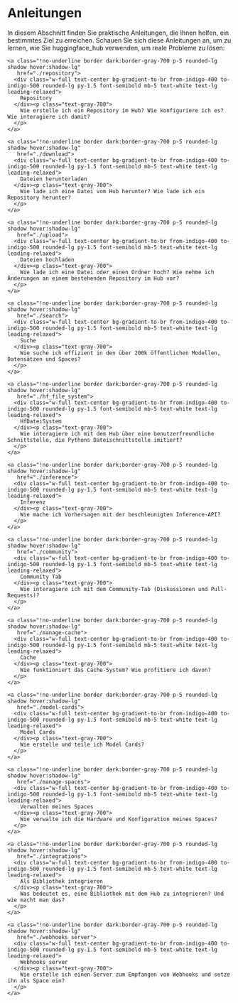 <!--⚠️ Note that this file is in Markdown but contain specific syntax for our doc-builder (similar to MDX) that may not be
rendered properly in your Markdown viewer.
-->

# Anleitungen

In diesem Abschnitt finden Sie praktische Anleitungen, die Ihnen helfen, ein bestimmtes Ziel zu erreichen. Schauen Sie sich diese Anleitungen an, um zu lernen, wie Sie huggingface_hub verwenden, um reale Probleme zu lösen:

<div class="mt-10">
  <div class="w-full flex flex-col space-y-4 md:space-y-0 md:grid md:grid-cols-3 md:gap-y-4 md:gap-x-5">

    <a class="!no-underline border dark:border-gray-700 p-5 rounded-lg shadow hover:shadow-lg"
       href="./repository">
      <div class="w-full text-center bg-gradient-to-br from-indigo-400 to-indigo-500 rounded-lg py-1.5 font-semibold mb-5 text-white text-lg leading-relaxed">
        Repository
      </div><p class="text-gray-700">
        Wie erstelle ich ein Repository im Hub? Wie konfiguriere ich es? Wie interagiere ich damit?
      </p>
    </a>
    
    <a class="!no-underline border dark:border-gray-700 p-5 rounded-lg shadow hover:shadow-lg"
       href="./download">
      <div class="w-full text-center bg-gradient-to-br from-indigo-400 to-indigo-500 rounded-lg py-1.5 font-semibold mb-5 text-white text-lg leading-relaxed">
        Dateien herunterladen
      </div><p class="text-gray-700">
        Wie lade ich eine Datei vom Hub herunter? Wie lade ich ein Repository herunter?
      </p>
    </a>

    <a class="!no-underline border dark:border-gray-700 p-5 rounded-lg shadow hover:shadow-lg"
       href="./upload">
      <div class="w-full text-center bg-gradient-to-br from-indigo-400 to-indigo-500 rounded-lg py-1.5 font-semibold mb-5 text-white text-lg leading-relaxed">
        Dateien hochladen
      </div><p class="text-gray-700">
        Wie lade ich eine Datei oder einen Ordner hoch? Wie nehme ich Änderungen an einem bestehenden Repository im Hub vor?
      </p>
    </a>

    <a class="!no-underline border dark:border-gray-700 p-5 rounded-lg shadow hover:shadow-lg"
       href="./search">
      <div class="w-full text-center bg-gradient-to-br from-indigo-400 to-indigo-500 rounded-lg py-1.5 font-semibold mb-5 text-white text-lg leading-relaxed">
        Suche
      </div><p class="text-gray-700">
        Wie suche ich effizient in den über 200k öffentlichen Modellen, Datensätzen und Spaces?
      </p>
    </a>

    <a class="!no-underline border dark:border-gray-700 p-5 rounded-lg shadow hover:shadow-lg"
       href="./hf_file_system">
      <div class="w-full text-center bg-gradient-to-br from-indigo-400 to-indigo-500 rounded-lg py-1.5 font-semibold mb-5 text-white text-lg leading-relaxed">
        HfDateiSystem
      </div><p class="text-gray-700">
        Wie interagiere ich mit dem Hub über eine benutzerfreundliche Schnittstelle, die Pythons Dateischnittstelle imitiert?
      </p>
    </a>

    <a class="!no-underline border dark:border-gray-700 p-5 rounded-lg shadow hover:shadow-lg"
       href="./inference">
      <div class="w-full text-center bg-gradient-to-br from-indigo-400 to-indigo-500 rounded-lg py-1.5 font-semibold mb-5 text-white text-lg leading-relaxed">
        Inferenz
      </div><p class="text-gray-700">
        Wie mache ich Vorhersagen mit der beschleunigten Inference-API?
      </p>
    </a>

    <a class="!no-underline border dark:border-gray-700 p-5 rounded-lg shadow hover:shadow-lg"
       href="./community">
      <div class="w-full text-center bg-gradient-to-br from-indigo-400 to-indigo-500 rounded-lg py-1.5 font-semibold mb-5 text-white text-lg leading-relaxed">
        Community Tab
      </div><p class="text-gray-700">
        Wie interagiere ich mit dem Community-Tab (Diskussionen und Pull-Requests)?
      </p>
    </a>

    <a class="!no-underline border dark:border-gray-700 p-5 rounded-lg shadow hover:shadow-lg"
       href="./manage-cache">
      <div class="w-full text-center bg-gradient-to-br from-indigo-400 to-indigo-500 rounded-lg py-1.5 font-semibold mb-5 text-white text-lg leading-relaxed">
        Cache
      </div><p class="text-gray-700">
        Wie funktioniert das Cache-System? Wie profitiere ich davon?
      </p>
    </a>

    <a class="!no-underline border dark:border-gray-700 p-5 rounded-lg shadow hover:shadow-lg"
       href="./model-cards">
      <div class="w-full text-center bg-gradient-to-br from-indigo-400 to-indigo-500 rounded-lg py-1.5 font-semibold mb-5 text-white text-lg leading-relaxed">
        Model Cards
      </div><p class="text-gray-700">
        Wie erstelle und teile ich Model Cards?
      </p>
    </a>

    <a class="!no-underline border dark:border-gray-700 p-5 rounded-lg shadow hover:shadow-lg"
       href="./manage-spaces">
      <div class="w-full text-center bg-gradient-to-br from-indigo-400 to-indigo-500 rounded-lg py-1.5 font-semibold mb-5 text-white text-lg leading-relaxed">
        Verwalten meines Spaces
      </div><p class="text-gray-700">
        Wie verwalte ich die Hardware und Konfiguration meines Spaces?
      </p>
    </a>

    <a class="!no-underline border dark:border-gray-700 p-5 rounded-lg shadow hover:shadow-lg"
       href="./integrations">
      <div class="w-full text-center bg-gradient-to-br from-indigo-400 to-indigo-500 rounded-lg py-1.5 font-semibold mb-5 text-white text-lg leading-relaxed">
        Als Bibliothek integrieren
      </div><p class="text-gray-700">
        Was bedeutet es, eine Bibliothek mit dem Hub zu integrieren? Und wie macht man das?
      </p>
    </a>

    <a class="!no-underline border dark:border-gray-700 p-5 rounded-lg shadow hover:shadow-lg"
       href="./webhooks_server">
      <div class="w-full text-center bg-gradient-to-br from-indigo-400 to-indigo-500 rounded-lg py-1.5 font-semibold mb-5 text-white text-lg leading-relaxed">
        Webhooks server
      </div><p class="text-gray-700">
        Wie erstelle ich einen Server zum Empfangen von Webhooks und setze ihn als Space ein?
      </p>
    </a>

  </div>
</div>
